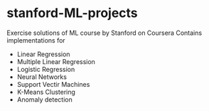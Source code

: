 # stanford-ML-projects
Exercise solutions of ML course by Stanford on Coursera
Contains implementations for
- Linear Regression
- Multiple Linear Regression
- Logistic Regression
- Neural Networks
- Support Vectir Machines
- K-Means Clustering
- Anomaly detection
